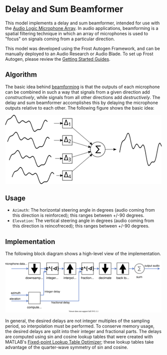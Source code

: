 # Delay and Sum Beamformer
This model implements a delay and sum beamformer, intended for use with the [Audio Logic Microphone Array](https://fpga-open-speech-tools.github.io/ab_mic_array.html). In audio applications, beamforming is a spatial filtering technique in which an array of microphones is used to "focus" on signals coming from a particular direction. 

This model was developed using the Frost Autogen Framework, and can be manually deployed to an Audio Research or Audio Blade. To set up Frost Autogen, please review the [Getting Started Guides](https://github.com/fpga-open-speech-tools/docs/tree/master/getting_started).

## Algorithm
The basic idea behind [beamforming](https://en.wikipedia.org/wiki/Beamforming) is that the outputs of each microphone can be combined in such a way that signals from a given direction add *constructively*, while signals from all other directions add *destructively*. The delay and sum beamformer accomplishes this by delaying the microphone outputs relative to each other. The following figure shows the basic idea:
<p align="center">
  <img src="delay_and_sum_waveforms.svg" />
</p>

## Usage
- `Azimuth`: The horizontal steering angle in degrees (audio coming from this direction is reinforced); this ranges between +/-90 degrees.
- `Elevation`: The vertical steering angle in degrees (audio coming from this direction is reincofreced); this ranges between +/-90 degrees.

## Implementation
The following block diagram shows a high-level view of the implementation.
<p align="center">
  <img src="delay_and_sum_architecture.svg" />
</p>

In general, the desired delays are not integer multiples of the sampling period, so interpolation must be performed. To conserve memory usage, the desired delays are split into their integer and fractional parts. The delays are computed using sin and cosine lookup tables that were created with MATLAB's [Fixed-point Lookup Table Optimizer](https://www.mathworks.com/help/fixedpoint/ref/lookuptableoptimizer.html); these lookup tables take advantage of the quarter-wave symmetry of sin and cosine.  